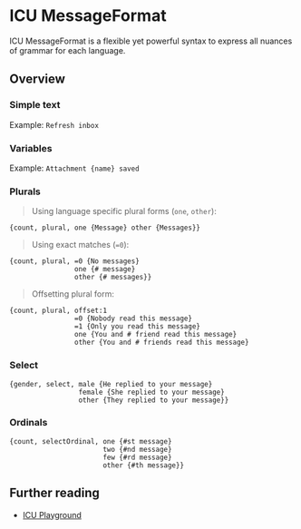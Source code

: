 # ICU MessageFormat

ICU MessageFormat is a flexible yet powerful syntax to express all nuances of grammar for each language.

## Overview

### Simple text

Example: `Refresh inbox`

### Variables

Example: `Attachment {name} saved`

### Plurals

> Using language specific plural forms (`one`, `other`):

```icu-message-format
{count, plural, one {Message} other {Messages}}
```

> Using exact matches (`=0`):

```icu-message-format
{count, plural, =0 {No messages}
                one {# message}
                other {# messages}}
```

> Offsetting plural form:

```icu-message-format
{count, plural, offset:1
                =0 {Nobody read this message}
                =1 {Only you read this message}
                one {You and # friend read this message}
                other {You and # friends read this message}
```

### Select

```icu-message-format
{gender, select, male {He replied to your message}
                 female {She replied to your message}
                 other {They replied to your message}}
```

### Ordinals

```icu-message-format
{count, selectOrdinal, one {#st message}
                       two {#nd message}
                       few {#rd message}
                       other {#th message}}
```

## Further reading

- [ICU Playground](https://format-message.github.io/icu-message-format-for-translators/editor.html)
